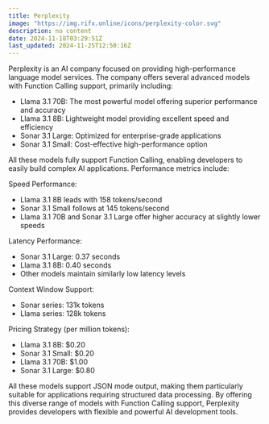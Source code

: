```yaml
---
title: Perplexity
image: "https://img.rifx.online/icons/perplexity-color.svg"
description: no content
date: 2024-11-18T03:29:51Z
last_updated: 2024-11-25T12:50:16Z
---
```


Perplexity is an AI company focused on providing high-performance language model services. The company offers several advanced models with Function Calling support, primarily including:

- Llama 3.1 70B: The most powerful model offering superior performance and accuracy
- Llama 3.1 8B: Lightweight model providing excellent speed and efficiency
- Sonar 3.1 Large: Optimized for enterprise-grade applications
- Sonar 3.1 Small: Cost-effective high-performance option

All these models fully support Function Calling, enabling developers to easily build complex AI applications. Performance metrics include:

Speed Performance:
- Llama 3.1 8B leads with 158 tokens/second
- Sonar 3.1 Small follows at 145 tokens/second
- Llama 3.1 70B and Sonar 3.1 Large offer higher accuracy at slightly lower speeds

Latency Performance:
- Sonar 3.1 Large: 0.37 seconds
- Llama 3.1 8B: 0.40 seconds
- Other models maintain similarly low latency levels

Context Window Support:
- Sonar series: 131k tokens
- Llama series: 128k tokens

Pricing Strategy (per million tokens):
- Llama 3.1 8B: $0.20
- Sonar 3.1 Small: $0.20
- Llama 3.1 70B: $1.00
- Sonar 3.1 Large: $0.80

All these models support JSON mode output, making them particularly suitable for applications requiring structured data processing. By offering this diverse range of models with Function Calling support, Perplexity provides developers with flexible and powerful AI development tools. 

